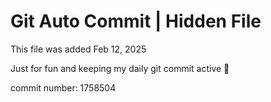 # Git Auto Commit | Hidden File

This file was added Feb 12, 2025

Just for fun and keeping my daily git commit active 🤪

commit number: 1758504
